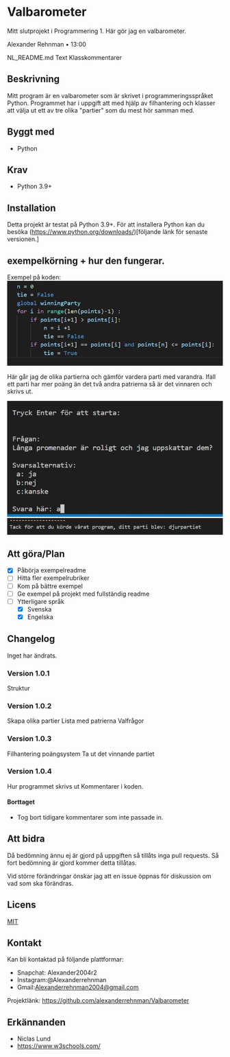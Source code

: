 # Valbarometer
Mitt slutprojekt i Programmering 1. Här gör jag en valbarometer. 

Alexander Rehnman
•
13:00

NL_README.md
Text
Klasskommentarer


## Beskrivning

Mitt program är en valbarometer som är skrivet i programmeringsspråket Python. Programmet har i uppgift att med hjälp av filhantering och klasser att välja ut ett av tre olika "partier" som du mest hör samman med.

## Byggt med

- Python

## Krav

- Python 3.9+

## Installation

Detta projekt är testat på Python 3.9+. För att installera Python kan du besöka (https://www.python.org/downloads/)[följande länk för senaste versionen.]

## exempelkörning + hur den fungerar.


Exempel på koden:
<img src ="./img/bild3.jpg">

Här går jag de olika partierna och gämför vardera parti med varandra. Ifall ett parti har mer poäng än det två andra patrierna så är det vinnaren och skrivs ut.

<img src ="./img/bild1.jpg">
<img src ="./img/bild2.jpg">


## Att göra/Plan

- [x] Påbörja exempelreadme
- [ ] Hitta fler exempelrubriker
- [ ] Kom på bättre exempel
- [ ] Ge exempel på projekt med fullständig readme
- [ ] Ytterligare språk
    - [x] Svenska
    - [x] Engelska

## Changelog

Inget har ändrats.

### Version 1.0.1

Struktur

### Version 1.0.2
Skapa olika partier 
Lista med patrierna 
Valfrågor

### Version 1.0.3
Filhantering 
poängsystem 
Ta ut det vinnande partiet

### Version 1.0.4
Hur programmet skrivs ut
Kommentarer i koden.

#### Borttaget

- Tog bort tidigare kommentarer som inte passade in.

## Att bidra 

Då bedömning ännu ej är gjord på uppgiften så tillåts inga pull requests. Så fort bedömning är gjord kommer detta tillåtas.  

Vid större förändringar önskar jag att en issue öppnas för diskussion om vad som ska förändras.

## Licens

[MIT](https://choosealicense.com/licenses/mit/)

## Kontakt

Kan bli kontaktad på följande plattformar:

- Snapchat: Alexander2004r2
- Instagram:@Alexanderrehnman
- Gmail:Alexanderrehnman2004@gmail.com

Projektlänk: https://github.com/alexanderrehnman/Valbarometer

## Erkännanden

- Niclas Lund
- https://www.w3schools.com/


